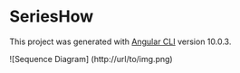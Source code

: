 # SeriesHow

This project was generated with [Angular CLI](https://github.com/angular/angular-cli) version 10.0.3.

![Sequence Diagram]
(http://url/to/img.png)



